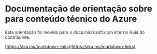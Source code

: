 # <a name="linking-guidance-for-azure-technical-content"></a>Documentação de orientação sobre para conteúdo técnico do Azure

Esta orientação foi movido para o docs.microsoft.com interno Guia do contribuinte.

[https://aka.ms/markdown-links](https://aka.ms/markdown-links)
